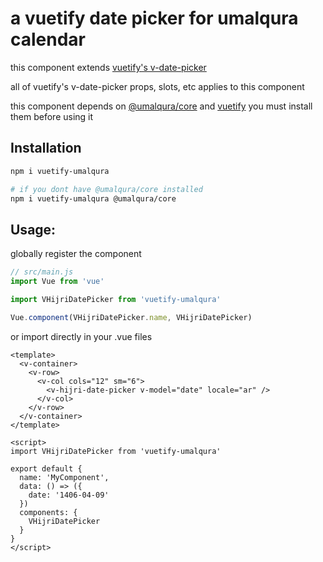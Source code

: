 # a vuetify date picker for umalqura calendar

this component extends [vuetify's v-date-picker](https://vuetifyjs.com/en/components/date-pickers/) 

all of vuetify's v-date-picker props, slots, etc applies to this component

this component depends on [@umalqura/core](https://github.com/umalqura/umalqura) and [vuetify](https://vuetifyjs.com/) you must install them before using it

## Installation

```bash
npm i vuetify-umalqura

# if you dont have @umalqura/core installed
npm i vuetify-umalqura @umalqura/core
```

## Usage:

globally register the component

```js
// src/main.js
import Vue from 'vue'

import VHijriDatePicker from 'vuetify-umalqura'

Vue.component(VHijriDatePicker.name, VHijriDatePicker)

```

or import directly in your .vue files

```vue
<template>
  <v-container>
    <v-row>
      <v-col cols="12" sm="6">
        <v-hijri-date-picker v-model="date" locale="ar" />
      </v-col>
    </v-row>
  </v-container>
</template>

<script>
import VHijriDatePicker from 'vuetify-umalqura'

export default {
  name: 'MyComponent',
  data: () => ({
    date: '1406-04-09'
  })
  components: {
    VHijriDatePicker
  }
}
</script>
```